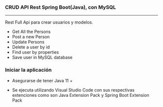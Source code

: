 ### CRUD API Rest Spring Boot(Java), con MySQL

------------



Rest Full Api para crear usuarios y modelos.

- Get All the Persons
- Post a new Person
- Update Persons
- Delete a user by id
- Find user by properties
- Save user in MySQL database




### Iniciar la aplicación

- Asegurarse de tener Java 11 +

- Se ejecuta utilizando Visual Studio Code con sus respectivas extenciones como son Java Extension Pack y Spring Boot Extension Pack
